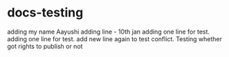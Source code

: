 # docs-testing
adding my name Aayushi
adding line - 10th jan
adding one line for test.
adding one line for test.
add new line again to test conflict.
Testing whether got rights to publish or not
